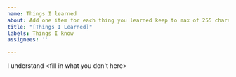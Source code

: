 ```yaml
---
name: Things I learned
about: Add one item for each thing you learned keep to max of 255 characters
title: "[Things I Learned]"
labels: Things I know
assignees: ''

---
```


I understand <fill in what you don't here>
